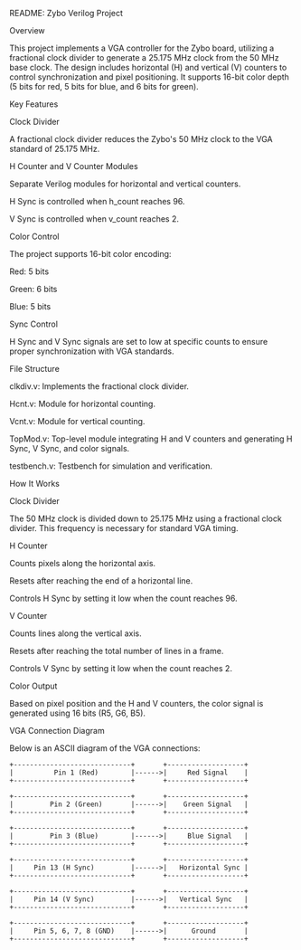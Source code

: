 README: Zybo Verilog Project

Overview

This project implements a VGA controller for the Zybo board, utilizing a fractional clock divider to generate a 25.175 MHz clock from the 50 MHz base clock. The design includes horizontal (H) and vertical (V) counters to control synchronization and pixel positioning. It supports 16-bit color depth (5 bits for red, 5 bits for blue, and 6 bits for green).

Key Features

Clock Divider

A fractional clock divider reduces the Zybo's 50 MHz clock to the VGA standard of 25.175 MHz.

H Counter and V Counter Modules

Separate Verilog modules for horizontal and vertical counters.

H Sync is controlled when h_count reaches 96.

V Sync is controlled when v_count reaches 2.

Color Control

The project supports 16-bit color encoding:

Red: 5 bits

Green: 6 bits

Blue: 5 bits

Sync Control

H Sync and V Sync signals are set to low at specific counts to ensure proper synchronization with VGA standards.

File Structure

clkdiv.v: Implements the fractional clock divider.

Hcnt.v: Module for horizontal counting.

Vcnt.v: Module for vertical counting.

TopMod.v: Top-level module integrating H and V counters and generating H Sync, V Sync, and color signals.

testbench.v: Testbench for simulation and verification.

How It Works

Clock Divider

The 50 MHz clock is divided down to 25.175 MHz using a fractional clock divider. This frequency is necessary for standard VGA timing.

H Counter

Counts pixels along the horizontal axis.

Resets after reaching the end of a horizontal line.

Controls H Sync by setting it low when the count reaches 96.

V Counter

Counts lines along the vertical axis.

Resets after reaching the total number of lines in a frame.

Controls V Sync by setting it low when the count reaches 2.

Color Output

Based on pixel position and the H and V counters, the color signal is generated using 16 bits (R5, G6, B5).

VGA Connection Diagram

Below is an ASCII diagram of the VGA connections:

    +-----------------------------+       +-------------------+
    |          Pin 1 (Red)        |------>|     Red Signal    |
    +-----------------------------+       +-------------------+

    +-----------------------------+       +-------------------+
    |         Pin 2 (Green)       |------>|    Green Signal   |
    +-----------------------------+       +-------------------+

    +-----------------------------+       +-------------------+
    |         Pin 3 (Blue)        |------>|     Blue Signal   |
    +-----------------------------+       +-------------------+

    +-----------------------------+       +-------------------+
    |     Pin 13 (H Sync)         |------>|   Horizontal Sync |
    +-----------------------------+       +-------------------+

    +-----------------------------+       +-------------------+
    |     Pin 14 (V Sync)         |------>|   Vertical Sync   |
    +-----------------------------+       +-------------------+

    +-----------------------------+       +-------------------+
    |     Pin 5, 6, 7, 8 (GND)    |------>|      Ground       |
    +-----------------------------+       +-------------------+
